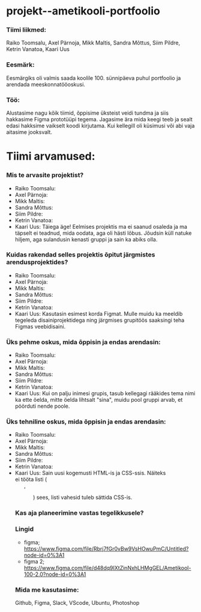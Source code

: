 # projekt--ametikooli-portfoolio

### Tiimi liikmed:
Raiko Toomsalu, Axel Pärnoja, Mikk Maltis, Sandra Mõttus, Siim Pildre, Ketrin Vanatoa, Kaari Uus

### Eesmärk:
Eesmärgiks oli valmis saada koolile 100. sünnipäeva puhul portfoolio ja arendada meeskonnatööoskusi.

### Töö:
Alustasime nagu kõik tiimid, õppisime üksteist veidi tundma ja siis hakkasime Figma prototüüpi tegema. Jagasime ära mida keegi teeb ja sealt edasi hakksime vaikselt koodi kirjutama. Kui kellegill oli küsimusi või abi vaja aitasime jooksvalt.

# Tiimi arvamused:

### Mis te arvasite projektist?

- Raiko Toomsalu:
- Axel Pärnoja:
- Mikk Maltis:
- Sandra Mõttus:
- Siim Pildre:
- Ketrin Vanatoa:
- Kaari Uus: Täiega äge! Eelmises projektis ma ei saanud osaleda ja ma täpselt ei teadnud, mida oodata, aga oli hästi lõbus. Jõudsin küll natuke hiljem, aga sulandusin kenasti gruppi ja sain ka abiks olla.

### Kuidas rakendad selles projektis õpitut järgmistes arendusprojektides?

- Raiko Toomsalu:
- Axel Pärnoja:
- Mikk Maltis:
- Sandra Mõttus:
- Siim Pildre:
- Ketrin Vanatoa:
- Kaari Uus: Kasutasin esimest korda Figmat. Mulle muidu ka meeldib tegeleda disainiprojektidega ning järgmises grupitöös saaksingi teha Figmas veebidisaini.

### Üks pehme oskus, mida õppisin ja endas arendasin:

- Raiko Toomsalu:
- Axel Pärnoja:
- Mikk Maltis:
- Sandra Mõttus:
- Siim Pildre:
- Ketrin Vanatoa:
- Kaari Uus: Kui on palju inimesi grupis, tasub kellegagi rääkides tema nimi ka ette öelda, mitte öelda lihtsalt "sina", muidu pool gruppi arvab, et pöörduti nende poole.

### Üks tehniline oskus, mida õppisin ja endas arendasin:

- Raiko Toomsalu:
- Axel Pärnoja:
- Mikk Maltis:
- Sandra Mõttus:
- Siim Pildre:
- Ketrin Vanatoa:
- Kaari Uus: Sain uusi kogemusti HTML-is ja CSS-ssis. Näiteks <br> ei tööta listi (<ul>, <ol>) sees, listi vahesid tuleb sättida CSS-is.

### Kas aja planeerimine vastas tegelikkusele?

### Lingid
- figma; https://www.figma.com/file/Rbrj7fGr0vBw9VsHOwuPmC/Untitled?node-id=0%3A1
- figma 2; https://www.figma.com/file/d48dq9IXtZinNxhLHMgGEL/Ametikool-100-2.0?node-id=0%3A1

### Mida me kasutasime:

Github, Figma, Slack, VScode, Ubuntu, Photoshop

